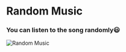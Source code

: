 # Random Music

### You can listen to the song randomly:smiley:

![Random Music](https://s6.uupload.ir/files/random_music_-_google_chrome_6_12_2022_9_38_00_pm_n0e9.png)
